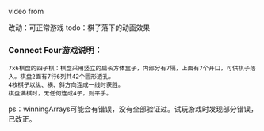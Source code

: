 
video from [](https://www.youtube.com/watch?v=lhNdUVh3qCc)

改动：可正常游戏
todo：棋子落下的动画效果

### Connect Four游戏说明：
    7x6棋盘的四子棋：棋盘采用竖立的扁长方体盒子，内部分有7隔，上面有7个开口，可供棋子落入。棋盘2面有7行6列共42个圆形透孔。
    4枚棋子以纵、横、斜方向连成一线时获胜。
    棋盘满棋时，无任何连成4子，则平手。

ps：winningArrays可能会有错误，没有全部验证过。试玩游戏时发现部分错误，已改正。